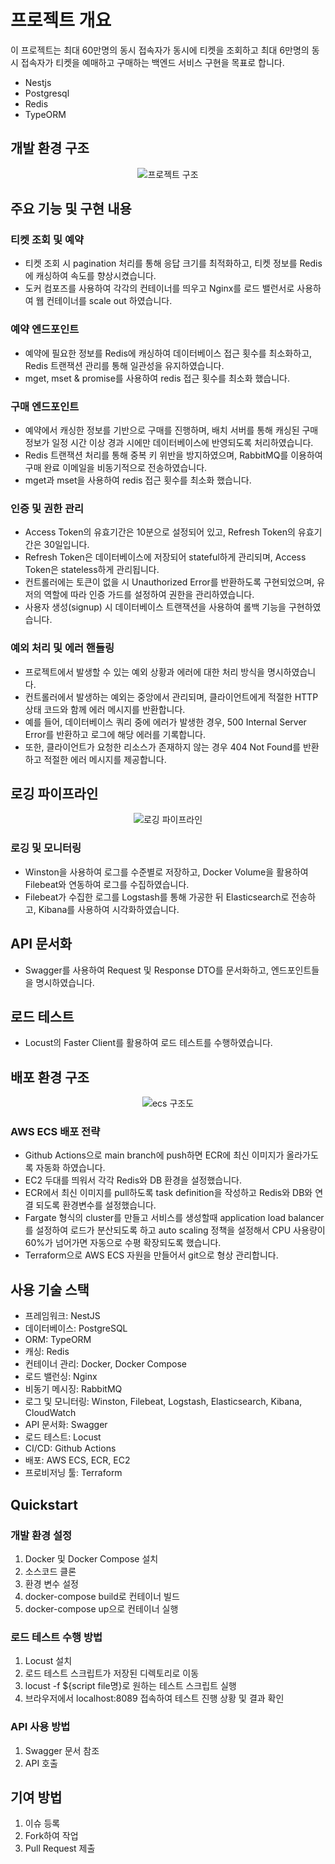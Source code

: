 

# 프로젝트 개요

이 프로젝트는 최대 60만명의 동시 접속자가 동시에 티켓을 조회하고 최대 6만명의 동시 접속자가 티켓을 예매하고 구매하는 백엔드 서비스 구현을 목표로 합니다. 
- Nestjs
- Postgresql
- Redis
- TypeORM

## 개발 환경 구조
<p align="center">
  <img src="./structure.png" alt="프로젝트 구조">
</p>

## 주요 기능 및 구현 내용

### 티켓 조회 및 예약
- 티켓 조회 시 pagination 처리를 통해 응답 크기를 최적화하고, 티켓 정보를 Redis에 캐싱하여 속도를 향상시켰습니다.
- 도커 컴포즈를 사용하여 각각의 컨테이너를 띄우고 Nginx를 로드 밸런서로 사용하여 웹 컨테이너를 scale out 하였습니다.

### 예약 엔드포인트
- 예약에 필요한 정보를 Redis에 캐싱하여 데이터베이스 접근 횟수를 최소화하고, Redis 트랜잭션 관리를 통해 일관성을 유지하였습니다.
- mget, mset & promise를 사용하여 redis 접근 횟수를 최소화 했습니다.

### 구매 엔드포인트
- 예약에서 캐싱한 정보를 기반으로 구매를 진행하며, 배치 서버를 통해 캐싱된 구매 정보가 일정 시간 이상 경과 시에만 데이터베이스에 반영되도록 처리하였습니다.
- Redis 트랜잭션 처리를 통해 중복 키 위반을 방지하였으며, RabbitMQ를 이용하여 구매 완료 이메일을 비동기적으로 전송하였습니다.
- mget과 mset을 사용하여 redis 접근 횟수를 최소화 했습니다.

### 인증 및 권한 관리
- Access Token의 유효기간은 10분으로 설정되어 있고, Refresh Token의 유효기간은 30일입니다.
- Refresh Token은 데이터베이스에 저장되어 stateful하게 관리되며, Access Token은 stateless하게 관리됩니다.
- 컨트롤러에는 토큰이 없을 시 Unauthorized Error를 반환하도록 구현되었으며, 유저의 역할에 따라 인증 가드를 설정하여 권한을 관리하였습니다.
- 사용자 생성(signup) 시 데이터베이스 트랜잭션을 사용하여 롤백 기능을 구현하였습니다.

### 예외 처리 및 에러 핸들링
- 프로젝트에서 발생할 수 있는 예외 상황과 에러에 대한 처리 방식을 명시하였습니다. 
- 컨트롤러에서 발생하는 예외는 중앙에서 관리되며, 클라이언트에게 적절한 HTTP 상태 코드와 함께 에러 메시지를 반환합니다.
- 예를 들어, 데이터베이스 쿼리 중에 에러가 발생한 경우, 500 Internal Server Error를 반환하고 로그에 해당 에러를 기록합니다.
- 또한, 클라이언트가 요청한 리소스가 존재하지 않는 경우 404 Not Found를 반환하고 적절한 에러 메시지를 제공합니다.

## 로깅 파이프라인
<p align="center">
  <img src="./logging.png" alt="로깅 파이프라인">
</p>

### 로깅 및 모니터링
- Winston을 사용하여 로그를 수준별로 저장하고, Docker Volume을 활용하여 Filebeat와 연동하여 로그를 수집하였습니다.
- Filebeat가 수집한 로그를 Logstash를 통해 가공한 뒤 Elasticsearch로 전송하고, Kibana를 사용하여 시각화하였습니다.

## API 문서화
- Swagger를 사용하여 Request 및 Response DTO를 문서화하고, 엔드포인트들을 명시하였습니다.

## 로드 테스트
- Locust의 Faster Client를 활용하여 로드 테스트를 수행하였습니다. 
## 배포 환경 구조
<p align="center">
  <img src="./ecs.png" alt="ecs 구조도">
</p>

### AWS ECS 배포 전략
- Github Actions으로 main branch에 push하면 ECR에 최신 이미지가 올라가도록 자동화 하였습니다.
- EC2 두대를 띄워서 각각 Redis와 DB 환경을 설정했습니다. 
- ECR에서 최신 이미지를 pull하도록 task definition을 작성하고 Redis와 DB와 연결 되도록 환경변수를 설정했습니다.
- Fargate 형식의 cluster를 만들고 서비스를 생성할때 application load balancer를 설정하여 로드가 분산되도록 하고 auto scaling 정책을 설정해서 CPU 사용량이 60%가 넘어가면 자동으로 수평 확장되도록 했습니다.
- Terraform으로 AWS ECS 자원을 만들어서 git으로 형상 관리합니다.
## 사용 기술 스택

- 프레임워크: NestJS
- 데이터베이스: PostgreSQL
- ORM: TypeORM
- 캐싱: Redis
- 컨테이너 관리: Docker, Docker Compose
- 로드 밸런싱: Nginx
- 비동기 메시징: RabbitMQ
- 로그 및 모니터링: Winston, Filebeat, Logstash, Elasticsearch, Kibana, CloudWatch
- API 문서화: Swagger
- 로드 테스트: Locust
- CI/CD: Github Actions
- 배포: AWS ECS, ECR, EC2
- 프로비저닝 툴: Terraform

## Quickstart
### 개발 환경 설정

1. Docker 및 Docker Compose 설치
2. 소스코드 클론
3. 환경 변수 설정
4. docker-compose build로 컨테이너 빌드
5. docker-compose up으로 컨테이너 실행

### 로드 테스트 수행 방법
1. Locust 설치
2. 로드 테스트 스크립트가 저장된 디렉토리로 이동
3. locust -f ${script file명}로 원하는 테스트 스크립트 실행
4. 브라우저에서 localhost:8089 접속하여 테스트 진행 상황 및 결과 확인
   
### API 사용 방법

1. Swagger 문서 참조
2. API 호출

## 기여 방법

1. 이슈 등록
2. Fork하여 작업
3. Pull Request 제출



